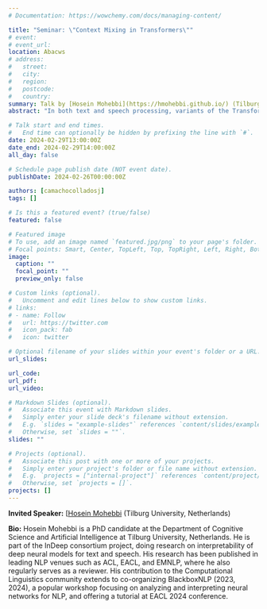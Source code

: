 ```yaml
---
# Documentation: https://wowchemy.com/docs/managing-content/

title: "Seminar: \"Context Mixing in Transformers\""
# event:
# event_url:
location: Abacws
# address:
#   street:
#   city:
#   region:
#   postcode:
#   country:
summary: Talk by [Hosein Mohebbi](https://hmohebbi.github.io/) (Tilburg University, Netherlands)
abstract: "In both text and speech processing, variants of the Transformer architecture have become ubiquitous. The key advantage of this neural network topology lies in the modeling of pairwise relations between elements of the input (tokens): the representation of a token at a particular Transformer layer is a function of the weighted sum of the transformed representations of all the tokens in the previous layer. This feature of Transformers is known as 'context mixing' and understanding how it functions in specific model layers is crucial for tracing the overall information flow. In this talk, I will first introduce Value Zeroing, as measure of context mixing, and show that the token importance scores obtained through Value Zeroing offer better interpretations compared to previous analysis methods in terms of plausibility, faithfulness, and agreement with probing. Next, by applying Value Zeroing to models of spoken language, we will see how patterns of context mixing can reveal striking differences between the behavior of encoder-only and encoder-decoder speech Transformers."

# Talk start and end times.
#   End time can optionally be hidden by prefixing the line with `#`.
date: 2024-02-29T13:00:00Z
date_end: 2024-02-29T14:00:00Z
all_day: false

# Schedule page publish date (NOT event date).
publishDate: 2024-02-26T00:00:00Z

authors: [camachocolladosj]
tags: []

# Is this a featured event? (true/false)
featured: false

# Featured image
# To use, add an image named `featured.jpg/png` to your page's folder. 
# Focal points: Smart, Center, TopLeft, Top, TopRight, Left, Right, BottomLeft, Bottom, BottomRight.
image:
  caption: ""
  focal_point: ""
  preview_only: false

# Custom links (optional).
#   Uncomment and edit lines below to show custom links.
# links:
# - name: Follow
#   url: https://twitter.com
#   icon_pack: fab
#   icon: twitter

# Optional filename of your slides within your event's folder or a URL.
url_slides:

url_code:
url_pdf:
url_video:

# Markdown Slides (optional).
#   Associate this event with Markdown slides.
#   Simply enter your slide deck's filename without extension.
#   E.g. `slides = "example-slides"` references `content/slides/example-slides.md`.
#   Otherwise, set `slides = ""`.
slides: ""

# Projects (optional).
#   Associate this post with one or more of your projects.
#   Simply enter your project's folder or file name without extension.
#   E.g. `projects = ["internal-project"]` references `content/project/deep-learning/index.md`.
#   Otherwise, set `projects = []`.
projects: []
---
```


**Invited Speaker:** [[Hosein Mohebbi](https://hmohebbi.github.io/) (Tilburg University, Netherlands)

**Bio:**
Hosein Mohebbi is a PhD candidate at the Department of Cognitive Science and Artificial Intelligence at Tilburg University, Netherlands. He is part of the InDeep consortium project, doing research on interpretability of deep neural models for text and speech. His research has been published in leading NLP venues such as ACL, EACL, and EMNLP, where he also regularly serves as a reviewer. His contribution to the Computational Linguistics community extends to co-organizing BlackboxNLP (2023, 2024), a popular workshop focusing on analyzing and interpreting neural networks for NLP, and offering a tutorial at EACL 2024 conference.